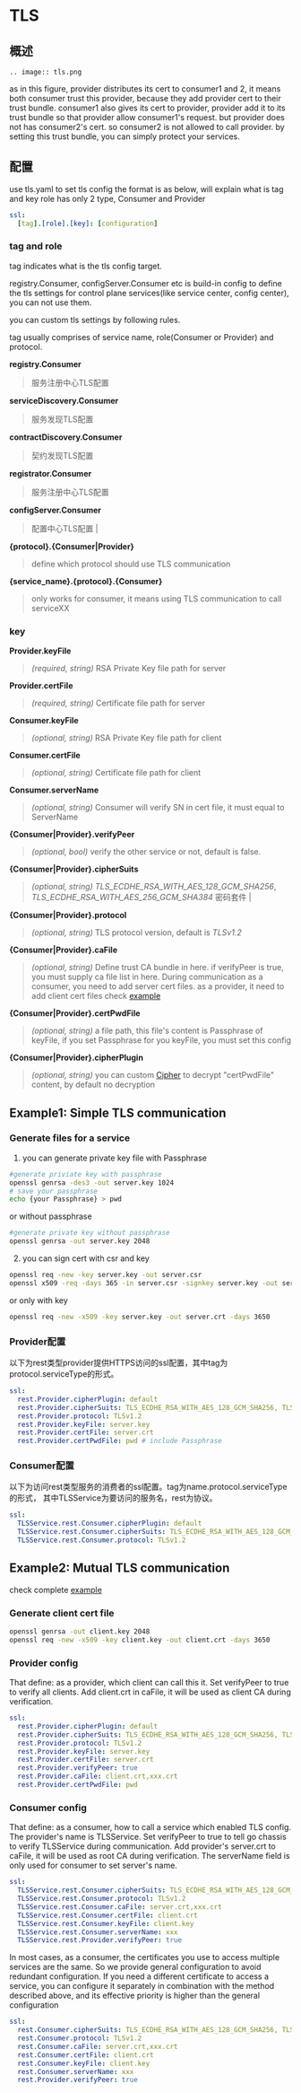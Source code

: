 # TLS
## 概述
```eval_rst
.. image:: tls.png
```
as in this figure, provider distributes its cert to consumer1 and 2,
it means both consumer trust this provider, because they add provider cert to their trust bundle.
consumer1 also gives its cert to provider,
provider add it to its trust bundle so that provider allow consumer1's request.
but provider does not has consumer2's cert. so consumer2 is not allowed to call provider.
by setting this trust bundle, you can simply protect your services.
## 配置

use tls.yaml to set tls config
the format is as below, will explain what is tag and key
role has only 2 type, Consumer and Provider
```yaml
ssl:
  [tag].[role].[key]: [configuration]
```

### tag and role
tag indicates what is the tls config target.

registry.Consumer, configServer.Consumer etc is build-in config to define the tls settings for
control plane services(like service center, config center), you can not use them.

you can custom tls settings by following rules.

tag usually comprises of service name, role(Consumer or Provider) and protocol.

**registry.Consumer**
> 服务注册中心TLS配置

**serviceDiscovery.Consumer**
> 服务发现TLS配置

**contractDiscovery.Consumer**
> 契约发现TLS配置

**registrator.Consumer**
> 服务注册中心TLS配置

**configServer.Consumer**
>配置中心TLS配置                                     |



**{protocol}.{Consumer|Provider}**
>define which protocol should use TLS communication

**{service_name}.{protocol}.{Consumer}**
>only works for consumer, it means using TLS communication to call serviceXX

###  key



**Provider.keyFile**
> *(required, string)* RSA Private Key file path for server

**Provider.certFile**
> *(required, string)* Certificate file path for server

**Consumer.keyFile**
> *(optional, string)* RSA Private Key file path for client

**Consumer.certFile**
> *(optional, string)* Certificate file path for client

**Consumer.serverName**
> *(optional, string)* Consumer will verify SN in cert file, it must equal to ServerName

**{Consumer|Provider}.verifyPeer**
>*(optional, bool)*
verify the other service or not, default is false.

**{Consumer|Provider}.cipherSuits**
> *(optional, string)* *TLS\_ECDHE\_RSA\_WITH\_AES\_128\_GCM\_SHA256*, *TLS\_ECDHE\_RSA\_WITH\_AES\_256\_GCM\_SHA384*
> 密码套件                           |

**{Consumer|Provider}.protocol**
> *(optional, string)* TLS protocol version, default is *TLSv1.2*

**{Consumer|Provider}.caFile**
> *(optional, string)* Define trust CA bundle in here. if verifyPeer is true,
you must supply ca file list in here.
During communication as a consumer, you need to add server cert files.
as a provider, it need to add client cert files
check [example](https://github.com/go-chassis/go-chassis-examples/tree/master/mutualtls)



**{Consumer|Provider}.certPwdFile**
> *(optional, string)* a file path, this file's content is Passphrase of keyFile,
if you set Passphrase for you keyFile, you must set this config

**{Consumer|Provider}.cipherPlugin**
> *(optional, string)* you can custom
[Cipher](https://go-chassis.readthedocs.io/dev-guides/how-to-write-cipher.html)
to decrypt "certPwdFile" content, by default no decryption

## Example1: Simple TLS communication

### Generate files for a service
1. you can generate private key file with Passphrase
```bash
#generate priviate key with passphrase
openssl genrsa -des3 -out server.key 1024
# save your passphrase
echo {your Passphrase} > pwd
```
or without passphrase
```bash
#generate private key without passphrase
openssl genrsa -out server.key 2048
```

2. you can sign cert with csr and key
```bash
openssl req -new -key server.key -out server.csr
openssl x509 -req -days 365 -in server.csr -signkey server.key -out server.crt

```
or only with key
```bash
openssl req -new -x509 -key server.key -out server.crt -days 3650
```
### Provider配置

以下为rest类型provider提供HTTPS访问的ssl配置，其中tag为protocol.serviceType的形式。

```yaml
ssl:
  rest.Provider.cipherPlugin: default
  rest.Provider.cipherSuits: TLS_ECDHE_RSA_WITH_AES_128_GCM_SHA256, TLS_ECDHE_RSA_WITH_AES_256_GCM_SHA384
  rest.Provider.protocol: TLSv1.2
  rest.Provider.keyFile: server.key
  rest.Provider.certFile: server.crt
  rest.Provider.certPwdFile: pwd # include Passphrase
```

### Consumer配置

以下为访问rest类型服务的消费者的ssl配置。tag为name.protocol.serviceType的形式，
其中TLSService为要访问的服务名，rest为协议。


```yaml
ssl:
  TLSService.rest.Consumer.cipherPlugin: default
  TLSService.rest.Consumer.cipherSuits: TLS_ECDHE_RSA_WITH_AES_128_GCM_SHA256, TLS_ECDHE_RSA_WITH_AES_256_GCM_SHA384
  TLSService.rest.Consumer.protocol: TLSv1.2
```

## Example2: Mutual TLS communication
check complete [example](https://github.com/go-chassis/go-chassis-examples/tree/master/mutualtls)
### Generate client cert file
```bash
openssl genrsa -out client.key 2048
openssl req -new -x509 -key client.key -out client.crt -days 3650

```

### Provider config
That define: as a provider, which client can call this it.
Set verifyPeer to true to verify all clients.
Add client.crt in caFile, it will be used as client CA during verification.
```yaml
ssl:
  rest.Provider.cipherPlugin: default
  rest.Provider.cipherSuits: TLS_ECDHE_RSA_WITH_AES_128_GCM_SHA256, TLS_ECDHE_RSA_WITH_AES_256_GCM_SHA384
  rest.Provider.protocol: TLSv1.2
  rest.Provider.keyFile: server.key
  rest.Provider.certFile: server.crt
  rest.Provider.verifyPeer: true
  rest.Provider.caFile: client.crt,xxx.crt
  rest.Provider.certPwdFile: pwd
```

### Consumer config
That define: as a consumer, how to call a service which enabled TLS config.
The provider's name is TLSService.
Set verifyPeer to true to tell go chassis to verify TLSService during communication.
Add provider's server.crt to caFile, it will be used as root CA during verification.
The serverName field is only used for consumer to set server's name.
```yaml
ssl:
  TLSService.rest.Consumer.cipherSuits: TLS_ECDHE_RSA_WITH_AES_128_GCM_SHA256, TLS_ECDHE_RSA_WITH_AES_256_GCM_SHA384
  TLSService.rest.Consumer.protocol: TLSv1.2
  TLSService.rest.Consumer.caFile: server.crt,xxx.crt
  TLSService.rest.Consumer.certFile: client.crt
  TLSService.rest.Consumer.keyFile: client.key
  TLSService.rest.Consumer.serverName: xxx
  TLSService.rest.Provider.verifyPeer: true
```
In most cases, as a consumer, the certificates you use to access multiple services are the same.
So we provide general configuration to avoid redundant configuration.
If you need a different certificate to access a service, 
you can configure it separately in combination with the method described above, 
and its effective priority is higher than the general configuration
```yaml
ssl:
  rest.Consumer.cipherSuits: TLS_ECDHE_RSA_WITH_AES_128_GCM_SHA256, TLS_ECDHE_RSA_WITH_AES_256_GCM_SHA384
  rest.Consumer.protocol: TLSv1.2
  rest.Consumer.caFile: server.crt,xxx.crt
  rest.Consumer.certFile: client.crt
  rest.Consumer.keyFile: client.key
  rest.Consumer.serverName: xxx
  rest.Provider.verifyPeer: true
```